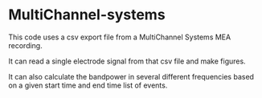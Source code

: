 # MultiChannel-systems

This code uses a csv export file from a MultiChannel Systems MEA recording.  

It can read a single electrode signal from that csv file and make figures.  

It can also calculate the bandpower in several different frequencies based on a given start time and end time list of events. 
